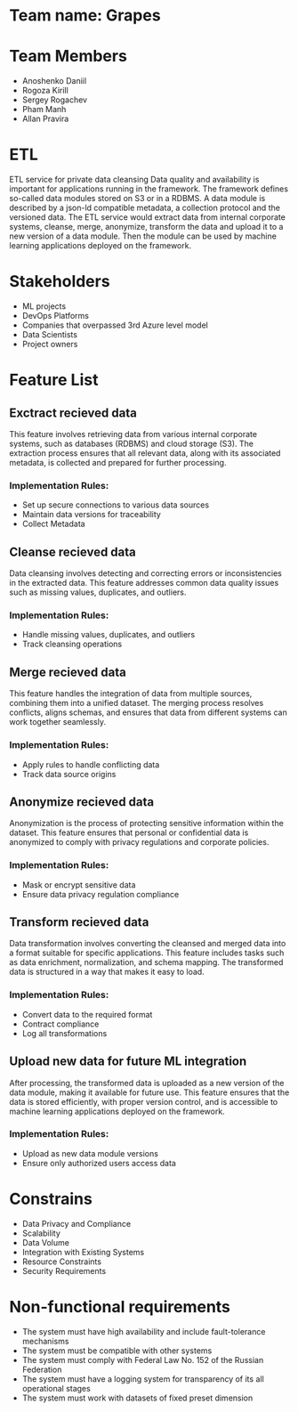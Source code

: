 # Team name: Grapes

# Team Members
- Anoshenko Daniil
- Rogoza Kirill
- Sergey Rogachev
- Pham Manh 
- Allan Pravira
  
# ETL
ETL service for private data cleansing
Data quality and availability is important for applications running in the framework.
The framework defines so-called data modules stored on S3 or in a RDBMS. 
A data module is described by a json-ld compatible metadata, a collection protocol and the versioned data. 
The ETL service would extract data from internal corporate systems, cleanse, merge, anonymize, transform the data and upload it to a new version of a data module. 
Then the module can be used by machine learning applications deployed on the framework.

# Stakeholders
 - ML projects
 - DevOps Platforms
 - Companies that overpassed 3rd Azure level model
 - Data Scientists
 - Project owners

# Feature List
## Exctract recieved data

This feature involves retrieving data from various internal corporate systems, such as databases (RDBMS) and cloud storage (S3). The extraction process ensures that all relevant data, along with its associated metadata, is collected and prepared for further processing.
### Implementation Rules: 
- Set up secure connections to various data sources
- Maintain data versions for traceability
- Collect Metadata
  
## Cleanse recieved data

Data cleansing involves detecting and correcting errors or inconsistencies in the extracted data. This feature addresses common data quality issues such as missing values, duplicates, and outliers. 
### Implementation Rules:
  - Handle missing values, duplicates, and outliers
  - Track cleansing operations

 ## Merge recieved data

This feature handles the integration of data from multiple sources, combining them into a unified dataset. The merging process resolves conflicts, aligns schemas, and ensures that data from different systems can work together seamlessly.
### Implementation Rules:  
  - Apply rules to handle conflicting data
  - Track data source origins

## Anonymize recieved data

Anonymization is the process of protecting sensitive information within the dataset. This feature ensures that personal or confidential data is anonymized to comply with privacy regulations and corporate policies.  
### Implementation Rules:
  - Mask or encrypt sensitive data
  - Ensure data privacy regulation compliance

## Transform recieved data

Data transformation involves converting the cleansed and merged data into a format suitable for specific applications. This feature includes tasks such as data enrichment, normalization, and schema mapping. The transformed data is structured in a way that makes it easy to load.
### Implementation Rules:
  - Convert data to the required format
  - Contract compliance
  - Log all transformations

## Upload new data for future ML integration

After processing, the transformed data is uploaded as a new version of the data module, making it available for future use. This feature ensures that the data is stored efficiently, with proper version control, and is accessible to machine learning applications deployed on the framework.
### Implementation Rules:
  -  Upload as new data module versions
  -  Ensure only authorized users access data

# Constrains
- Data Privacy and Compliance
- Scalability
- Data Volume
- Integration with Existing Systems
- Resource Constraints
- Security Requirements


# Non-functional requirements
- The system must have high availability and include fault-tolerance mechanisms
- The system must be compatible with other systems
- The system must comply with Federal Law No. 152 of the Russian Federation
- The system must have a logging system for transparency of its all operational stages
- The system must work with datasets of fixed preset dimension




